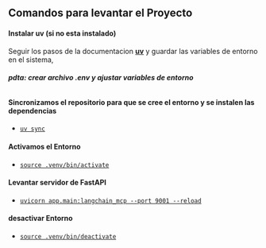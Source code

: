 ﻿## Comandos para levantar el Proyecto

#### Instalar uv (si no esta instalado)
Seguir los pasos de la documentacion **[uv](https://docs.astral.sh/uv/getting-started/installation/)** y guardar las variables de entorno en el sistema, 
###### **pdta: crear archivo .env y ajustar variables de entorno**

#### Sincronizamos el repositorio para que se cree el entorno y se instalen las dependencias
- [`uv sync`](#code)

#### 

#### Activamos el Entorno
- [`source .venv/bin/activate`](#code)

#### Levantar servidor de FastAPI
- [`uvicorn app.main:langchain_mcp --port 9001 --reload`](#code)

#### desactivar Entorno
- [`source .venv/bin/deactivate`](#code)
